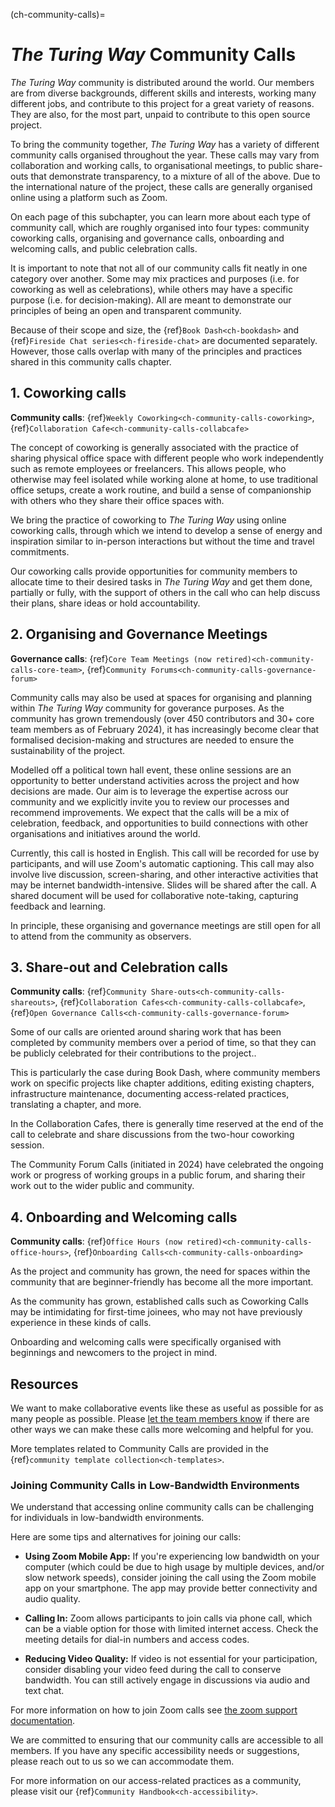 (ch-community-calls)=
# _The Turing Way_ Community Calls

_The Turing Way_ community is distributed around the world.
Our members are from diverse backgrounds, different skills and interests, working many different jobs, and contribute to this project for a great variety of reasons. They are also, for the most part, unpaid to contribute to this open source project.

To bring the community together, _The Turing Way_ has a variety of different community calls organised throughout the year. These calls may vary from collaboration and working calls, to organisational meetings, to public share-outs that demonstrate transparency, to a mixture of all of the above. Due to the international nature of the project, these calls are generally organised online using a platform such as Zoom.

On each page of this subchapter, you can learn more about each type of community call, which are roughly organised into four types: community coworking calls, organising and governance calls, onboarding and welcoming calls, and public celebration calls. 

It is important to note that not all of our community calls fit neatly in one category over another. Some may mix practices and purposes (i.e. for coworking as well as celebrations), while others may have a specific purpose (i.e. for decision-making). All are meant to demonstrate our principles of being an open and transparent community.

Because of their scope and size, the {ref}`Book Dash<ch-bookdash>` and {ref}`Fireside Chat series<ch-fireside-chat>` are documented separately. However, those calls overlap with many of the principles and practices shared in this community calls chapter.

## 1. Coworking calls

**Community calls**: {ref}`Weekly Coworking<ch-community-calls-coworking>`, {ref}`Collaboration Cafe<ch-community-calls-collabcafe>`

The concept of coworking is generally associated with the practice of sharing physical office space with different people who work independently such as remote employees or freelancers.
This allows people, who otherwise may feel isolated while working alone at home, to use traditional office setups, create a work routine, and build a sense of companionship with others who they share their office spaces with.

We bring the practice of coworking to _The Turing Way_ using online coworking calls, through which we intend to develop a sense of energy and inspiration similar to in-person interactions but without the time and travel commitments.

Our coworking calls provide opportunities for community members to allocate time to their desired tasks in _The Turing Way_ and get them done, partially or fully, with the support of others in the call who can help discuss their plans, share ideas or hold accountability.

## 2. Organising and Governance Meetings

**Governance calls**: {ref}`Core Team Meetings (now retired)<ch-community-calls-core-team>`, {ref}`Community Forums<ch-community-calls-governance-forum>`

Community calls may also be used at spaces for organising and planning within _The Turing Way_ community for goverance purposes. As the community has grown tremendously (over 450 contributors and 30+ core team members as of February 2024), it has increasingly become clear that formalised decision-making and structures are needed to ensure the sustainability of the project.

Modelled off a political town hall event, these online sessions are an opportunity to better understand activities across the project and how decisions are made. Our aim is to leverage the expertise across our community and we explicitly invite you to review our processes and recommend improvements. We expect that the calls will be a mix of celebration, feedback, and opportunities to build connections with other organisations and initiatives around the world.

Currently, this call is hosted in English. This call will be recorded for use by participants, and will use Zoom's automatic captioning. This call may also involve live discussion, screen-sharing, and other interactive activities that may be internet bandwidth-intensive. Slides will be shared after the call. A shared document will be used for collaborative note-taking, capturing feedback and learning.

In principle, these organising and governance meetings are still open for all to attend from the community as observers.

## 3. Share-out and Celebration calls

**Community calls**: {ref}`Community Share-outs<ch-community-calls-shareouts>`, {ref}`Collaboration Cafes<ch-community-calls-collabcafe>`, {ref}`Open Governance Calls<ch-community-calls-governance-forum>`

Some of our calls are oriented around sharing work that has been completed by community members over a period of time, so that they can be publicly celebrated for their contributions to the project.. 

This is particularly the case during Book Dash, where community members work on specific projects like chapter additions, editing existing chapters, infrastructure maintenance, documenting access-related practices, translating a chapter, and more.

In the Collaboration Cafes, there is generally time reserved at the end of the call to celebrate and share discussions from the two-hour coworking session.

The Community Forum Calls (initiated in 2024) have celebrated the ongoing work or progress of working groups in a public forum, and sharing their work out to the wider public and community.

## 4. Onboarding and Welcoming calls

**Community calls**: {ref}`Office Hours (now retired)<ch-community-calls-office-hours>`, {ref}`Onboarding Calls<ch-community-calls-onboarding>`

As the project and community has grown, the need for spaces within the community that are beginner-friendly has become all the more important. 

As the community has grown, established calls such as Coworking Calls may be intimidating for first-time joinees, who may not have previously experience in these kinds of calls.

Onboarding and welcoming calls were specifically organised with beginnings and newcomers to the project in mind.

## Resources

We want to make collaborative events like these as useful as possible for as many people as possible.
Please [let the team members know](https://github.com/the-turing-way/the-turing-way#get-in-touch) if there are other ways we can make these calls more welcoming and helpful for you.

More templates related to Community Calls are provided in the {ref}`community template collection<ch-templates>`.

### Joining Community Calls in Low-Bandwidth Environments

We understand that accessing online community calls can be challenging for individuals in low-bandwidth environments.

Here are some tips and alternatives for joining our calls:

- **Using Zoom Mobile App:** If you're experiencing low bandwidth on your computer (which could be due to high usage by multiple devices, and/or slow network speeds), consider joining the call using the Zoom mobile app on your smartphone. The app may provide better connectivity and audio quality.

- **Calling In:** Zoom allows participants to join calls via phone call, which can be a viable option for those with limited internet access. Check the meeting details for dial-in numbers and access codes.

- **Reducing Video Quality:** If video is not essential for your participation, consider disabling your video feed during the call to conserve bandwidth. You can still actively engage in discussions via audio and text chat.

For more information on how to join Zoom calls see [the zoom support documentation](https://support.zoom.com/hc/en/article?id=zm_kb&sysparm_article=KB0060732).

We are committed to ensuring that our community calls are accessible to all members. If you have any specific accessibility needs or suggestions, please reach out to us so we can accommodate them.

For more information on our access-related practices as a community, please visit our {ref}`Community Handbook<ch-accessibility>`.
